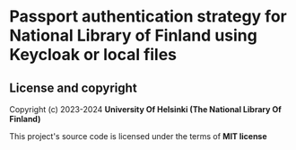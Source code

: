 # Passport authentication strategy for National Library of Finland using Keycloak or local files

## License and copyright

Copyright (c) 2023-2024 **University Of Helsinki (The National Library Of Finland)**

This project's source code is licensed under the terms of **MIT license**
